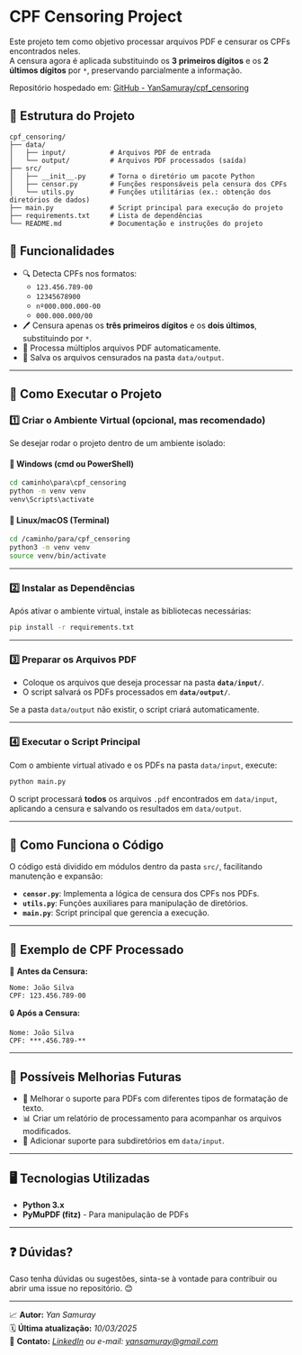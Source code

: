 # CPF Censoring Project

Este projeto tem como objetivo processar arquivos PDF e censurar os CPFs encontrados neles.  
A censura agora é aplicada substituindo os **3 primeiros dígitos** e os **2 últimos dígitos** por `*`, preservando parcialmente a informação.

Repositório hospedado em: [GitHub - YanSamuray/cpf_censoring](https://github.com/YanSamuray/cpf_censoring)

## 📂 Estrutura do Projeto

```
cpf_censoring/
├── data/
│   ├── input/           # Arquivos PDF de entrada
│   └── output/          # Arquivos PDF processados (saída)
├── src/
│   ├── __init__.py      # Torna o diretório um pacote Python
│   ├── censor.py        # Funções responsáveis pela censura dos CPFs
│   └── utils.py         # Funções utilitárias (ex.: obtenção dos diretórios de dados)
├── main.py              # Script principal para execução do projeto
├── requirements.txt     # Lista de dependências
└── README.md            # Documentação e instruções do projeto
```

## 📌 Funcionalidades

- 🔍 Detecta CPFs nos formatos:
  - `123.456.789-00`
  - `12345678900`
  - `nº000.000.000-00`
  - `000.000.000/00`
- 🖊️ Censura apenas os **três primeiros dígitos** e os **dois últimos**, substituindo por `*`.
- 📝 Processa múltiplos arquivos PDF automaticamente.
- 💾 Salva os arquivos censurados na pasta `data/output`.

---

## 🚀 Como Executar o Projeto

### 1️⃣ Criar o Ambiente Virtual (opcional, mas recomendado)

Se desejar rodar o projeto dentro de um ambiente isolado:

#### 🔹 Windows (cmd ou PowerShell)

```cmd
cd caminho\para\cpf_censoring
python -m venv venv
venv\Scripts\activate
```

#### 🔹 Linux/macOS (Terminal)

```bash
cd /caminho/para/cpf_censoring
python3 -m venv venv
source venv/bin/activate
```

---

### 2️⃣ Instalar as Dependências

Após ativar o ambiente virtual, instale as bibliotecas necessárias:

```bash
pip install -r requirements.txt
```

---

### 3️⃣ Preparar os Arquivos PDF

- Coloque os arquivos que deseja processar na pasta **`data/input/`**.
- O script salvará os PDFs processados em **`data/output/`**.

Se a pasta `data/output` não existir, o script criará automaticamente.

---

### 4️⃣ Executar o Script Principal

Com o ambiente virtual ativado e os PDFs na pasta `data/input`, execute:

```bash
python main.py
```

O script processará **todos** os arquivos `.pdf` encontrados em `data/input`, aplicando a censura e salvando os resultados em `data/output`.

---

## 📂 Como Funciona o Código

O código está dividido em módulos dentro da pasta `src/`, facilitando manutenção e expansão:

- **`censor.py`**: Implementa a lógica de censura dos CPFs nos PDFs.
- **`utils.py`**: Funções auxiliares para manipulação de diretórios.
- **`main.py`**: Script principal que gerencia a execução.

---

## 📝 Exemplo de CPF Processado

📌 **Antes da Censura:**
```
Nome: João Silva
CPF: 123.456.789-00
```

🔒 **Após a Censura:**
```
Nome: João Silva
CPF: ***.456.789-**
```

---

## 💙 Possíveis Melhorias Futuras

- 🎨 Melhorar o suporte para PDFs com diferentes tipos de formatação de texto.
- 📊 Criar um relatório de processamento para acompanhar os arquivos modificados.
- 📂 Adicionar suporte para subdiretórios em `data/input`.

---

## 🖥️ Tecnologias Utilizadas

- **Python 3.x**
- **PyMuPDF (fitz)** - Para manipulação de PDFs

---

## ❓ Dúvidas?

Caso tenha dúvidas ou sugestões, sinta-se à vontade para contribuir ou abrir uma issue no repositório. 😊

---

📈 **Autor:** *Yan Samuray*  
🗓 **Última atualização:** *10/03/2025*  
📨 **Contato:** *[LinkedIn](https://www.linkedin.com/in/yansamuray/) ou e-mail: [yansamuray@gmail.com](mailto:yansamuray@gmail.com)*